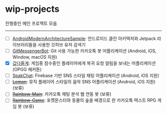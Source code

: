 # wip-projects
진행중인 메인 프로젝트 모음

-----
- [ ] [AndroidModernArchitectureSample](https://github.com/jisungbin/AndroidModernArchitectureSample): 안드로이드 클린 아키텍처와 Jetpack 라이브러리들을 사용한 깃허브 유저 검색기
- [ ] [GitMessengerBot](https://github.com/GitMessengerBot): Git 사용 가능한 카카오톡 봇 어플리케이션 (Android, iOS, Window, macOS 지원)
- [x] [갔다올게](https://github.com/OPGG-HACKTHON/mobile-b-android): 게임중 잠수중인 플레이어에게 복귀 요청 알림을 보내는 어플리케이션 (OPGG 헤커톤)
- [ ] [SpakChat](https://github.com/jisungbin/SpakChat): Firebase 기반 SNS 스타일 채팅 어플리케이션 (Android, iOS 지원)
- [ ] [~~Lemon~~](https://github.com/lemon-music): 뮤직 플레이어 스타일의 음악 SNS 어플리케이션 (Android, iOS 지원) (보류)
- [ ] [~~Rainbow-Main~~](https://github.com/rainbow-chatbot): 카카오톡 채팅 분석 웹 연동 봇 (보류)
- [ ] [~~Rainbow-Game~~](https://github.com/rainbow-chatbot/rainbow-game): 포켓몬스터와 동물의 숲을 배경으로 한 카카오톡 텍스트 RPG 게임 봇 (보류)
